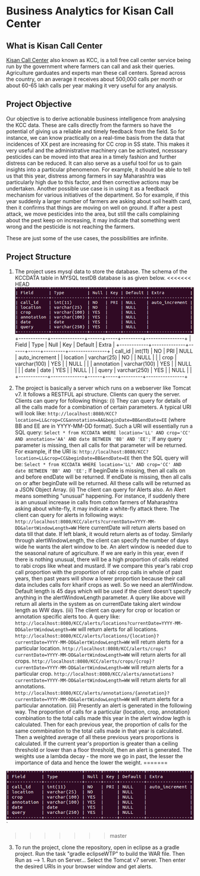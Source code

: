 # Business Analytics for Kisan Call Center
## What is Kisan Call Center
[Kisan Call Center](http://mkisan.gov.in/KCC/KCCDashboard.aspx) also known as KCC, is a toll free call center service being run by the government where farmers can call and ask their queries. Agriculture garduates and experts man these call centers. Spread across the country, on an average it receives about 500,000 calls per month or about 60-65 lakh calls per year making it very useful for any analysis.

## Project Objective
Our objective is to derive actionable business intelligence from analysing the KCC data. These are calls directly from the farmers so have the potential of giving us a reliable and timely feedback from the field. So for instance, we can know practically on a real-time basis from the data that incidences of XX pest are increasing for CC crop in SS state. This makes it very useful and the administrative machinery can be activated, ncesssary pesticides can be moved into that area in a timely fashion and further distress can be reduced. It can also serve as a useful tool for us to gain insights into a particular phenomenon. For example, it should be able to tell us that this year, distress among farmers in say Maharashtra was particularly high due to this factor, and then corrective actions may be undertaken. Another possible use case is in using it as a feedback mechanism for various initiatives of the department. So for example, if this year suddenly a larger number of farmers are asking about soil health card, then it confirms that things are moving on well on ground. If after a pest attack, we move pesticides into the area, but still the calls complaining about the pest keep on increasing, it may indicate that something went wrong and the pesticide is not reaching the farmers. 

These are just some of the use cases, the possibilities are infinite.

## Project Structure

1. The project uses mysql data to store the database. The schema of the KCCDATA table in MYSQL testDB database is as given below.
<<<<<<< HEAD
![mysql schema](res/mysql.png)
+------------+--------------+------+-----+---------+----------------+
| Field      | Type         | Null | Key | Default | Extra          |
+------------+--------------+------+-----+---------+----------------+
| call_id    | int(11)      | NO   | PRI | NULL    | auto_increment |
| location   | varchar(25)  | NO   |     | NULL    |                |
| crop       | varchar(100) | YES  |     | NULL    |                |
| annotation | varchar(100) | YES  |     | NULL    |                |
| date       | date         | YES  |     | NULL    |                |
| query      | varchar(250) | YES  |     | NULL    |                |
+------------+--------------+------+-----+---------+----------------+

2. The project is basically a server which runs on a webserver like Tomcat v7. It follows a RESTFUL api structure. Clients can query the server. Clients can query for following things:
	(i) They can query for details of all the calls made for a combination of certain parameters. A typical URI will look like: 
	`http://localhost:8080/KCC?location=LL&crop=CC&annotation=AA&beginDate=BB&endDate=EE` 
	(where BB and EE are in YYYY-MM-DD format). Such a URI will essentially run a SQL query: 
	`Select * from KCCDATA WHERE location='LL' AND crop='CC' AND annotation='AA' AND date BETWEEN 'BB' AND 'EE';` 
	If any query parameter is missing, then all calls for that parameter will be returned. For example, if the URI is: 
	`http://localhost:8080/KCC?location=LL&crop=CC&beginDate=BB&endDate=EE` 
	then the SQL query will be:
	`Select * from KCCDATA WHERE location='LL' AND crop='CC' AND date BETWEEN 'BB' AND 'EE';` 
	If beginDate is missing, then all calls on and before endDate will be returned. If endDate is missing, then all calls on or after beginDate will be returned. All these calls will be returned as a JSON Object Array.
	(ii) The client can query for Alerts also. An Alert means something "unusual" happening. For instance, if suddenly there is an unusual increase in calls from cotton farmers of Maharashtra asking about white-fly, it may indicate a white-fly attack there. The client can query for alerts in following ways:
	`http://localhost:8080/KCC/alerts?currentDate=YYYY-MM-DD&alertWindowLength=WW`
	Here currentDate will return alerts based on data till that date. If left blank, it would return alerts as of today. Similarly through alertWindowLength, the client can specify the number of days wide he wants the alert window to be. An alert window is needed due to the seasonal nature of agriculture. If we are early in this year, even if there is nothing unusual, there will be a high proportion of calls related to rabi crops like wheat and mustard. If we compare this year's rabi crop call proportion with the proportion of rabi crop calls in whole of past years, then past years will show a lower proportion because their call data includes calls forr kharif crops as well. So we need an alertWindow. Default length is 45 days which will be used if the client doesn't specify anything in the alertWindowLength parameter. A query like above will return all alerts in the system as on currentDate taking alert window length as WW days.
	(iii) The client can query for crop or location or annotation specific alerts too. A query like:
	`http://localhost:8080/KCC/alerts/locations?currentDate=YYYY-MM-DD&alertWindowLength=WW`
	will return alerts for all locations. 
	`http://localhost:8080/KCC/alerts/locations/{location}?currentDate=YYYY-MM-DD&alertWindowLength=WW`
	will return alerts for a particular location.
	`http://localhost:8080/KCC/alerts/crops?currentDate=YYYY-MM-DD&alertWindowLength=WW`
	will return alerts for all crops. 
	`http://localhost:8080/KCC/alerts/crops/{crop}?currentDate=YYYY-MM-DD&alertWindowLength=WW`
	will return alerts for a particular crop.
	`http://localhost:8080/KCC/alerts/annotations?currentDate=YYYY-MM-DD&alertWindowLength=WW`
	will return alerts for all annotations. 
	`http://localhost:8080/KCC/alerts/annotations/{annotation}?currentDate=YYYY-MM-DD&alertWindowLength=WW`
	will return alerts for a particular annotation.
	(iii) Presently an alert is generated in the following way. The proportion of calls for a particular {location, crop, annotation} combination to the total calls made this year in the alert window legth is calculated. Then for each previous year, the proportion of calls for the same commbination to the total calls made in that year is calculated. Then a weighted average of all these previous years proportions is calculated. If the current year's proportion is greater than a ceiling threshold or lower than  a floor threshold, then an alert is generated. The weights use a lambda decay - the more we go in past, the lesser the importance of data and hence the lower the weight.
=======

![sql schema](res/mysql.png)`
>>>>>>> master

3. To run the project, clone the repository, open in eclipse as a gradle project. Run the task "gradle eclipseWTP" to build the WAR file. Then Run as --> 1. Run on Server... Select the Tomcat v7 server. Then enter the desired URIs in your browser window and get alerts.